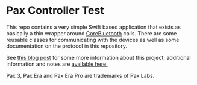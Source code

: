 # Pax Controller Test
This repo contains a very simple Swift based application that exists as basically a thin wrapper around [CoreBluetooth](https://developer.apple.com/documentation/corebluetooth) calls. There are some reusable classes for communicating with the devices as well as some documentation on the protocol in this repository.

See [this blog post](http://blraaz.me/reverse-engineering/2021/08/29/bluetooth-reverse-engineering.html) for some more information about this project; additional information and notes are [available here.](https://bookstack.trist.network/books/reverse-engineering/chapter/pax)

Pax 3, Pax Era and Pax Era Pro are trademarks of Pax Labs.

